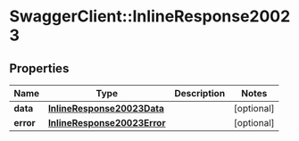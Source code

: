 # SwaggerClient::InlineResponse20023

## Properties
Name | Type | Description | Notes
------------ | ------------- | ------------- | -------------
**data** | [**InlineResponse20023Data**](InlineResponse20023Data.md) |  | [optional] 
**error** | [**InlineResponse20023Error**](InlineResponse20023Error.md) |  | [optional] 


